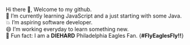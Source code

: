 Hi there 👋, Welcome to my github.<br>
🌱 I’m currently learning JavaScript and a just starting with some Java.<br>
💥 I’m aspiring software developer. <br>
😄 I’m working everyday to learn something new.<br>
🏈 Fun fact: I am a <b>DIEHARD</b> Philadelphia Eagles Fan. {<b>#FlyEaglesFly‼</b>}
<!--
**ezotic/ezotic** is a ✨ _special_ ✨ repository because its `README.md` (this file) appears on your GitHub profile.

Here are some ideas to get you started:

- 🔭 I’m currently working on ...
- 🌱 I’m currently learning JavaScript
- 👯 I’m looking to collaborate on ...
- 🤔 I’m looking for help with ...
- 💬 Ask me about ...
- 📫 How to reach me: ...
- 😄 Pronouns: ...
- ⚡ Fun fact: ...
-->
